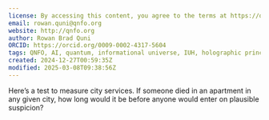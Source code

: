 ```yaml
---
license: By accessing this content, you agree to the terms at https://qnfo.org/LICENSE
email: rowan.quni@qnfo.org
website: http://qnfo.org
author: Rowan Brad Quni
ORCID: https://orcid.org/0009-0002-4317-5604
tags: QNFO, AI, quantum, informational universe, IUH, holographic principle
created: 2024-12-27T00:59:35Z
modified: 2025-03-08T09:38:56Z
---
```


Here’s a test to measure city services. If someone died in an apartment in any given city, how long would it be before anyone would enter on plausible suspicion?
